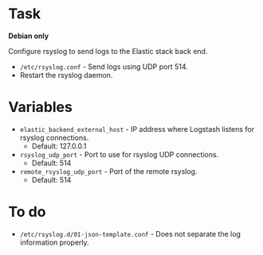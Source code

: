 # Task

**Debian only**

Configure rsyslog to send logs to the Elastic stack back end.

 * `/etc/rsyslog.conf` - Send logs using UDP port 514.
 * Restart the rsyslog daemon.

# Variables

 * `elastic_backend_external_host` - IP address where Logstash listens for rsyslog connections.
   * Default: 127.0.0.1
 * `rsyslog_udp_port` - Port to use for rsyslog UDP connections.
   * Default: 514
 * `remote_rsyslog_udp_port` - Port of the remote rsyslog.
   * Default: 514

# To do

 * `/etc/rsyslog.d/01-json-template.conf` - Does not separate the log
   information properly.

